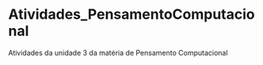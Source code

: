 # Atividades_PensamentoComputacional
Atividades da unidade 3 da matéria de Pensamento Computacional
